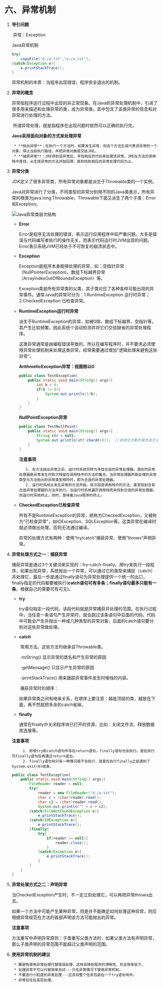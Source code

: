 # 六、异常机制

1. **导引问题**

   ​		异常：Exception

   Java异常机制

   ```java
   try{
       copyFile("d:/a.txt","e:/a.txt");
   }catch(Exception e){
       e.printStackTrace();
   }
   ```

   异常机制的本质：当程序出现错误，程序安全退出的机制。

2. **异常的概念**

   ​		异常指程序运行过程中出现的非正常现象。在Java的异常处理机制中，引进了很多用来描述和处理异常的类，成为异常类。其中包含了该类异常的信息和对异常进行处理的方法。

   ​		所谓异常处理，就是指程序在出现问题时依然可以正确的执行完。

   **Java采用面向对象的方式来处理异常** 

   		* **抛出异常**：在执行一个方法时，如果发生异常，则这个方法生成代表该异常的一个对象，停止当前执行路径，并把异常对象提交给JRE。
   		* **捕获异常**：JRE得到该异常后，寻找相应的代码来处理该异常。JRE在方法的调用栈中查找，从生成异常的方法开始回溯，直到找到相应的异常处理代码为止。

3. **异常分类**

   ​		JDK定义了很多异常类，所有异常对象都是派生于Throwable类的一个实例。

   ​		Java对异常进行了分类，不同类型的异常分别用不同的Java类表示，所有异常的根类为java.long.Throwable，Throwable下面又派生了两个子类：Error和Exception。

   ![Java异常类层次结构](https://www.sxt.cn/360shop/Public/admin/UEditor/20170520/1495272017528669.png)

   * **Error**

     ​		Error是程序无法处理的错误，表示运行应用程序中较严重问题。大多是错误与代码编写者执行的操作无关，而表示代码运行时JVM出现的问题。Error表示系统JVM已经处于不可恢复的崩溃状态中。

   * **Exception**

     ​		Exception是程序本身能够处理的异常，如：空指针异常（NullPointerException)、数组下标越界异常（ArrayIndexOutOfBoundsException）等。

     ​		Exception类是所有异常类的父类，其子类对应了各种各样可能出现的异常事件。通常Java的异常可分为：1.RuntimeException  运行时异常；2.CheckedException  已检查异常。

   * **RuntimeException运行时异常**

     ​		派生于RuntimeException的异常，如被0除、数组下标越界、空指针等，其产生比较频繁，因此系统个自动检测并将它们交给缺省的异常处理程序。

     ​		这类异常通常是由编程错误导致的，所以在编写程序时，并不要求必须使用异常处理机制来处理这类异常，经常需要通过增加“逻辑处理来避免这些异常“。

     **ArithmeticException异常：视图除以0**

     ```java
     public class TestException{
         public static void main(String[] args){
             int b = 0;
             if(b != 0){
                 System.out.println(1/b);
             }
         }
     }
     ```

     **NullPointException异常**

     ```java
     public class TestNullPoint{
         public static void main(String[] args){
             String str = null;
             System.out.println(str.charAt(0));  //调用空对象的属性或方法会出现空指针异常
         }
     }
     ```

     **注意事项**

     		1. 在方法抛出异常之后，运行时系统将转为寻找合适的异常处理器。潜在的异常处理器是异常发生时依次残留在调用栈中的方法的集合。当异常处理器所能处理的异常类型与方法抛出的异常类型相符时，即为合适的异常处理器。
       		2. 运行时系统从发生异常的方法开始，依次回查调用栈中的方法，直至找到含有合适异常处理器的方法并执行。当运行时系统遍历调用栈而未找到合适的异常处理器，则运行时系统终止。同时，意味着Java程序的终止。

   * **CheckedException已检查异常**

     ​		所有不是RuntimeException的异常，统称为CheckedException，又被称为“已检查异常”，如IOException、SQLException等。这类异常在编译时就必须做出处理，否则无法通过编译。

     ​		异常的处理方式有两种：使用“try/catch"捕获异常、使用”throws“声明异常。

4. **异常处理方式之一：捕获异常**

   ​		捕获异常是通过3个关键词来实现的：try-catch-finally。用try来执行一段程序，如果出现异常，系统抛出一个异常，可以通过它的类型来捕捉（catch）并处理它，最后一步是通过finally语句为异常处理提供一个统一的出口，finally指定的代码都要被执行(**catch语句可有多条；finally语句最多只能有一条**，根据自己的需要可有可无)。

   * **try**

     ​		try语句指定一段代码，该段代码就是异常捕获并处理的范围。在执行过程中，当任意一条语句产生异常时，就会跳过该条语句中后面的代码。代码中可能会产生并抛出一种或几种类型的异常对象，后面的catch语句要分别对这些异常做处理。

   * **catch**

     ​		常用方法，这些方法均继承自Throwable类。

     ​			-toString()  显示异常的类名和产生异常的原因

     ​			-getMessage()  只显示产生异常的原因

     ​			-printStackTrace()  用来跟踪异常事件发生时堆栈的内容。

     ​		捕获异常时的顺序：

     ​			如果异常类之间有继承关系，在顺序上要注意：越是顶层的类，越放在下面，再不然就把多余的catch省掉。

   * **finally**

     ​		通常在finally中关闭程序块已打开的资源，比如：关闭文件流、释放数据库连接等。

   **注意事项**

     		1. 即使try和catch语句中存在return语句，finally语句也会执行。是在执行完finally语句后再通过return退出。
     		2. finally语句块只有一种情况是不会执行，就是在执行finally之前遇到了System.exit(0)结束。

   ```java
   public class TestException{
       public static void main(String[] args){
           FileReader reader = null;
           try{
               reader = new FileReader("d:/a.txt");
               char c = (char)reader.read();
               char c2 = (char)reader.read();
               System.out.println("" + c + c2);
           }catch(FileNotFoundException e){
               e.printStackTrace();
           }catch(IOException e){
               e.printStackTrace();
           }finally{
               try{
                   if(reader != null){
                       reader.close();
                   }
               }catch(Exception e){
                   e.printStackTrace();
               }
           }
       }
   }
   ```

5. **异常处理方式之二：声明异常**

   ​		当CheckedException产生时，不一定立刻处理它，可以再把异常throws出去。

   ​		如果一个方法中可能产生某种异常，但是并不能确定如何处理这种异常，则应根据异常规范在方法的首部声明该方法可能抛出的异常。

   **注意事项**

   ​		方法重写中声明异常原则：子类重写父类方法时，如果父类方法有声明异常，那么子类声明的异常范围不能超过父类声明的范围。

6. **使用异常机制的建议**

   		* 要避免使用异常处理代替错误处理，这样会降低程序的清晰性，并且效率低下。
   		* 处理异常不可以代替简单测试---只在异常情况下使用异常机制。
   		* 不要进行小粒度的异常处理---应该将整个任务包装在一个try语句块中。
   		* 异常往往在高层处理。